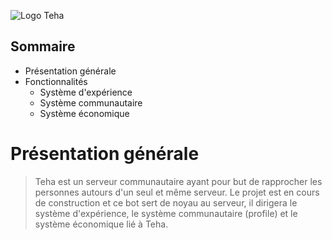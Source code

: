![Logo Teha](https://images-ext-1.discordapp.net/external/2sAd3R6AONWTeaYvBoEXwq7hjZW1ZA33xJ3d63TB1oA/https/cdn.discordapp.com/icons/991132514963959888/6d33a6ddcd95e9581c377716fe0e9f88.png)

## Sommaire

- Présentation générale
- Fonctionnalités
    - Système d'expérience
    - Système communautaire
    - Système économique

# Présentation générale

> Teha est un serveur communautaire ayant pour but de rapprocher les personnes autours d'un seul et même serveur. Le projet est en cours de construction et ce bot sert de noyau au serveur, il dirigera le système d'expérience, le système communautaire (profile) et le système économique lié à Teha.
